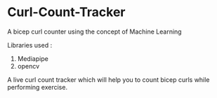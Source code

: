# Curl-Count-Tracker
A bicep curl counter using the concept of Machine Learning

Libraries used :
  1. Mediapipe
  2. opencv

A live curl count tracker which will help you to count bicep curls while performing exercise.
